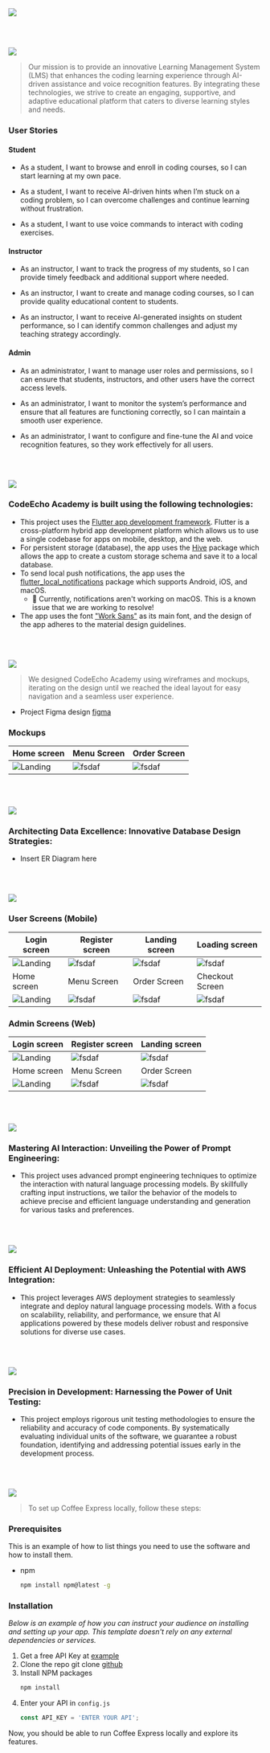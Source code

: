 <img src="./readme/title1.svg"/>

<br><br>

<!-- project philosophy -->
<img src="./readme/title2.svg"/>

> Our mission is to provide an innovative Learning Management System (LMS) that enhances the coding learning experience through AI-driven assistance and voice recognition features. By integrating these technologies, we strive to create an engaging, supportive, and adaptive educational platform that caters to diverse learning styles and needs.

### User Stories

#### Student

- As a student, I want to browse and enroll in coding courses, so I can start learning at my own pace.

- As a student, I want to receive AI-driven hints when I’m stuck on a coding problem, so I can overcome challenges and continue learning without frustration.

- As a student, I want to use voice commands to interact with coding exercises.

#### Instructor

- As an instructor, I want to track the progress of my students, so I can provide timely feedback and additional support where needed.

- As an instructor, I want to create and manage coding courses, so I can provide quality educational content to students.

- As an instructor, I want to receive AI-generated insights on student performance, so I can identify common challenges and adjust my teaching strategy accordingly.

#### Admin

- As an administrator, I want to manage user roles and permissions, so I can ensure that students, instructors, and other users have the correct access levels.

- As an administrator, I want to monitor the system’s performance and ensure that all features are functioning correctly, so I can maintain a smooth user experience.

- As an administrator, I want to configure and fine-tune the AI and voice recognition features, so they work effectively for all users.

<br><br>

<!-- Tech stack -->
<img src="./readme/title3.svg"/>

### CodeEcho Academy is built using the following technologies:

- This project uses the [Flutter app development framework](https://flutter.dev/). Flutter is a cross-platform hybrid app development platform which allows us to use a single codebase for apps on mobile, desktop, and the web.
- For persistent storage (database), the app uses the [Hive](https://hivedb.dev/) package which allows the app to create a custom storage schema and save it to a local database.
- To send local push notifications, the app uses the [flutter_local_notifications](https://pub.dev/packages/flutter_local_notifications) package which supports Android, iOS, and macOS.
  - 🚨 Currently, notifications aren't working on macOS. This is a known issue that we are working to resolve!
- The app uses the font ["Work Sans"](https://fonts.google.com/specimen/Work+Sans) as its main font, and the design of the app adheres to the material design guidelines.

<br><br>

<!-- UI UX -->
<img src="./readme/title4.svg"/>

> We designed CodeEcho Academy using wireframes and mockups, iterating on the design until we reached the ideal layout for easy navigation and a seamless user experience.

- Project Figma design [figma](https://www.figma.com/file/LsuOx5Wnh5YTGSEtrgvz4l/Purrfect-Pals?type=design&node-id=257%3A79&mode=design&t=adzbABt5hbb91ucZ-1)

### Mockups

| Home screen                                    | Menu Screen                                  | Order Screen                                 |
| ---------------------------------------------- | -------------------------------------------- | -------------------------------------------- |
| ![Landing](https://placehold.co/1440x1024.png) | ![fsdaf](https://placehold.co/1440x1024.png) | ![fsdaf](https://placehold.co/1440x1024.png) |

<br><br>

<!-- Database Design -->
<img src="./readme/title5.svg"/>

### Architecting Data Excellence: Innovative Database Design Strategies:

- Insert ER Diagram here

<br><br>

<!-- Implementation -->
<img src="./readme/title6.svg"/>

### User Screens (Mobile)

| Login screen                              | Register screen                         | Landing screen                          | Loading screen                          |
| ----------------------------------------- | --------------------------------------- | --------------------------------------- | --------------------------------------- |
| ![Landing](https://placehold.co/900x1600) | ![fsdaf](https://placehold.co/900x1600) | ![fsdaf](https://placehold.co/900x1600) | ![fsdaf](https://placehold.co/900x1600) |
| Home screen                               | Menu Screen                             | Order Screen                            | Checkout Screen                         |
| ![Landing](https://placehold.co/900x1600) | ![fsdaf](https://placehold.co/900x1600) | ![fsdaf](https://placehold.co/900x1600) | ![fsdaf](https://placehold.co/900x1600) |

### Admin Screens (Web)

| Login screen                                   | Register screen                              | Landing screen                               |
| ---------------------------------------------- | -------------------------------------------- | -------------------------------------------- |
| ![Landing](https://placehold.co/1440x1024.png) | ![fsdaf](https://placehold.co/1440x1024.png) | ![fsdaf](https://placehold.co/1440x1024.png) |
| Home screen                                    | Menu Screen                                  | Order Screen                                 |
| ![Landing](https://placehold.co/1440x1024.png) | ![fsdaf](https://placehold.co/1440x1024.png) | ![fsdaf](https://placehold.co/1440x1024.png) |

<br><br>

<!-- Prompt Engineering -->
<img src="./readme/title7.svg"/>

### Mastering AI Interaction: Unveiling the Power of Prompt Engineering:

- This project uses advanced prompt engineering techniques to optimize the interaction with natural language processing models. By skillfully crafting input instructions, we tailor the behavior of the models to achieve precise and efficient language understanding and generation for various tasks and preferences.

<br><br>

<!-- AWS Deployment -->
<img src="./readme/title8.svg"/>

### Efficient AI Deployment: Unleashing the Potential with AWS Integration:

- This project leverages AWS deployment strategies to seamlessly integrate and deploy natural language processing models. With a focus on scalability, reliability, and performance, we ensure that AI applications powered by these models deliver robust and responsive solutions for diverse use cases.

<br><br>

<!-- Unit Testing -->
<img src="./readme/title9.svg"/>

### Precision in Development: Harnessing the Power of Unit Testing:

- This project employs rigorous unit testing methodologies to ensure the reliability and accuracy of code components. By systematically evaluating individual units of the software, we guarantee a robust foundation, identifying and addressing potential issues early in the development process.

<br><br>

<!-- How to run -->
<img src="./readme/title10.svg"/>

> To set up Coffee Express locally, follow these steps:

### Prerequisites

This is an example of how to list things you need to use the software and how to install them.

- npm
  ```sh
  npm install npm@latest -g
  ```

### Installation

_Below is an example of how you can instruct your audience on installing and setting up your app. This template doesn't rely on any external dependencies or services._

1. Get a free API Key at [example](https://example.com)
2. Clone the repo
   git clone [github](https://github.com/your_username_/Project-Name.git)
3. Install NPM packages
   ```sh
   npm install
   ```
4. Enter your API in `config.js`
   ```js
   const API_KEY = 'ENTER YOUR API';
   ```

Now, you should be able to run Coffee Express locally and explore its features.
